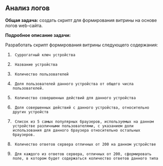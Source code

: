 ## Анализ логов
**Общая задача:** создать скрипт для формирования витрины на основе логов web-сайта.  

**Подробное описание задачи:**

Разработать скрипт формирования витрины следующего содержания:
1.      Суррогатный ключ устройства

2.      Название устройства

3.      Количество пользователей

4.      Доля пользователей данного устройства от общего числа пользователей.

5.      Количество совершенных действий для данного устройства

6.      Доля совершенных действий с данного устройства, относительно других устройств

7.      Список из 5 самых популярных браузеров, используемых на данном устройстве различными пользователями, с указанием доли использования для данного браузера относительно остальных браузеров. 

8.      Количество ответов сервера отличных от 200 на данном устройстве

9.      Для каждого из ответов сервера, отличных от 200, сформировать поле, в котором будет содержаться количество ответов данного типа